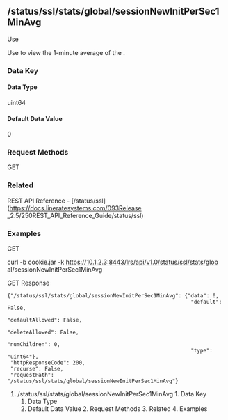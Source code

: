 ## /status/ssl/stats/global/sessionNewInitPerSec1MinAvg

Use

Use to view the 1-minute average of the .

### Data Key

#### Data Type

uint64

#### Default Data Value

0

### Request Methods

GET

### Related

REST API Reference - [/status/ssl](https://docs.lineratesystems.com/093Release
_2.5/250REST_API_Reference_Guide/status/ssl)

### Examples

GET

curl -b cookie.jar -k https://10.1.2.3:8443/lrs/api/v1.0/status/ssl/stats/glob
al/sessionNewInitPerSec1MinAvg

GET Response

    
    {"/status/ssl/stats/global/sessionNewInitPerSec1MinAvg": {"data": 0,
                                                               "default": False,
                                                               "defaultAllowed": False,
                                                               "deleteAllowed": False,
                                                               "numChildren": 0,
                                                               "type": "uint64"},
     "httpResponseCode": 200,
     "recurse": False,
     "requestPath": "/status/ssl/stats/global/sessionNewInitPerSec1MinAvg"}
    

  1. /status/ssl/stats/global/sessionNewInitPerSec1MinAvg
    1. Data Key
      1. Data Type
      2. Default Data Value
    2. Request Methods
    3. Related
    4. Examples

